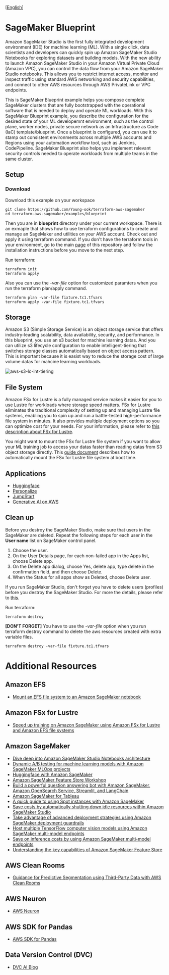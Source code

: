 [[English](README.md)]

# SageMaker Blueprint
Amazon SageMaker Studio is the first fully integrated development environment (IDE) for machine learning (ML). With a single click, data scientists and developers can quickly spin up Amazon SageMaker Studio Notebooks for exploring datasets and building models. With the new ability to launch Amazon SageMaker Studio in your Amazon Virtual Private Cloud (Amazon VPC), you can control the data flow from your Amazon SageMaker Studio notebooks. This allows you to restrict internet access, monitor and inspect traffic using standard AWS networking and security capabilities, and connect to other AWS resources through AWS PrivateLink or VPC endpoints.

This is SageMaker Blueprint example helps you compose complete SageMaker clusters that are fully bootstrapped with the operational software that is needed to deploy and operate ML workloads. With this SageMaker Blueprint example, you describe the configuration for the desired state of your ML developemnt environment, such as the control plane, worker nodes, private secure network as an Infrastructure as Code (IaC) template/blueprint. Once a blueprint is configured, you can use it to stamp out consistent environments across multiple AWS accounts and Regions using your automation workflow tool, such as Jenkins, CodePipeline. SageMaker Blueprint also helps you implement relevant security controls needed to operate workloads from multiple teams in the same cluster.

## Setup
### Download
Download this example on your workspace
```
git clone https://github.com/Young-ook/terraform-aws-sagemaker
cd terraform-aws-sagemaker/examples/blueprint
```

Then you are in **blueprint** directory under your current workspace. There is an exmaple that shows how to use terraform configurations to create and manage an SageMaker and utilities on your AWS account. Check out and apply it using terraform command. If you don't have the terraform tools in your environment, go to the main [page](https://github.com/Young-ook/terraform-aws-sagemaker) of this repository and follow the installation instructions before you move to the next step.

Run terraform:
```
terraform init
terraform apply
```
Also you can use the *-var-file* option for customized paramters when you run the terraform plan/apply command.
```
terraform plan -var-file fixture.tc1.tfvars
terraform apply -var-file fixture.tc1.tfvars
```

## Storage
Amazon S3 (Simple Storage Service) is an object storage service that offers industry-leading scalability, data availability, security, and performance. In this blueprint, you use an s3 bucket for machine learning datas. And you can utilize s3 lifecycle configuration to enable intelligent-tiering that switches storage classes automatically based on object access pattern. This is important because it is easist way to reduce the storage cost of large volume datas for mahcine learning workloads.

![aws-s3-lc-int-tiering](../../images/aws-s3-lc-int-tiering.png)

## File System
Amazon FSx for Lustre is a fully managed service makes it easier for you to use Lustre for workloads where storage speed matters. FSx for Lustre eliminates the traditional complexity of setting up and managing Lustre file systems, enabling you to spin up and run a battle-tested high-performance file system in minutes. It also provides multiple deployment options so you can optimize cost for your needs. For your information, please refer to [this description about FSx for Lustre](https://github.com/Young-ook/terraform-aws-sagemaker/tree/main/modules/lustre).

You might want to mount the FSx for Lustre file system if you want to allow your ML training job to access your datas faster than reading datas from S3 object storage directly. This [guide document](https://docs.aws.amazon.com/fsx/latest/LustreGuide/mount-fs-auto-mount-onreboot.html) describes how to automatically mount the FSx for Lustre file system at boot time.

## Applications
- [Huggingface](./apps/README.md#huggingface-transformers-with-amazon-sagemaker)
- [Personalize](./apps/README.md#amazon-personalize)
- [JumpStart](./apps/README.md#jumpstart)
- [Generative AI on AWS](./apps/README.md#generative-ai-on-aws)

## Clean up
Before you destroy the SageMaker Studio, make sure that users in the SageMaker are deleted. Repeat the following steps for each user in the **User name** list on SageMaker control panel.
1. Choose the user.
2. On the User Details page, for each non-failed app in the Apps list, choose Delete app.
3. On the Delete app dialog, choose Yes, delete app, type delete in the confirmation field, and then choose Delete.
4. When the Status for all apps show as Deleted, choose Delete user.

If you run SageMaker Studio, don't forget you have to delete users (profiles) before you destroy the SageMaker Studio. For more the details, please refer to [this](https://docs.aws.amazon.com/sagemaker/latest/dg/gs-studio-delete-domain.html).

Run terraform:
```
terraform destroy
```
**[DON'T FORGET]** You have to use the *-var-file* option when you run terraform destroy command to delete the aws resources created with extra variable files.
```
terraform destroy -var-file fixture.tc1.tfvars
```

# Additional Resources
## Amazon EFS
- [Mount an EFS file system to an Amazon SageMaker notebook](https://aws.amazon.com/blogs/machine-learning/mount-an-efs-file-system-to-an-amazon-sagemaker-notebook-with-lifecycle-configurations/)

## Amazon FSx for Lustre
- [Speed up training on Amazon SageMaker using Amazon FSx for Lustre and Amazon EFS file systems](https://aws.amazon.com/blogs/machine-learning/speed-up-training-on-amazon-sagemaker-using-amazon-efs-or-amazon-fsx-for-lustre-file-systems/)

## Amazon SageMaker
- [Dive deep into Amazon SageMaker Studio Notebooks architecture](https://aws.amazon.com/blogs/machine-learning/dive-deep-into-amazon-sagemaker-studio-notebook-architecture/)
- [Dynamic A/B testing for machine learning models with Amazon SageMaker MLOps projects](https://aws.amazon.com/blogs/machine-learning/dynamic-a-b-testing-for-machine-learning-models-with-amazon-sagemaker-mlops-projects/)
- [Huggingface with Amazon SageMaker](https://github.com/Young-ook/terraform-aws-sagemaker/blob/main/examples/huggingface)
- [Amazon SageMaker Feature Store Workshop](https://github.com/aws-samples/amazon-sagemaker-feature-store-end-to-end-workshop)
- [Build a powerful question answering bot with Amazon SageMaker, Amazon OpenSearch Service, Streamlit, and LangChain](https://aws.amazon.com/blogs/machine-learning/build-a-powerful-question-answering-bot-with-amazon-sagemaker-amazon-opensearch-service-streamlit-and-langchain/)
- [Amazon SageMaker for Tableau](https://aws.amazon.com/quickstart/architecture/amazon-sagemaker-for-tableau/)
- [A quick guide to using Spot instances with Amazon SageMaker](https://towardsdatascience.com/a-quick-guide-to-using-spot-instances-with-amazon-sagemaker-b9cfb3a44a68)
- [Save costs by automatically shutting down idle resources within Amazon SageMaker Studio](https://aws.amazon.com/blogs/machine-learning/save-costs-by-automatically-shutting-down-idle-resources-within-amazon-sagemaker-studio/)
- [Take advantage of advanced deployment strategies using Amazon SageMaker deployment guardrails](https://aws.amazon.com/ko/blogs/machine-learning/take-advantage-of-advanced-deployment-strategies-using-amazon-sagemaker-deployment-guardrails/)
- [Host multiple TensorFlow computer vision models using Amazon SageMaker multi-model endpoints](https://aws.amazon.com/blogs/machine-learning/host-multiple-tensorflow-computer-vision-models-using-amazon-sagemaker-multi-model-endpoints/)
- [Save on inference costs by using Amazon SageMaker multi-model endpoints](https://aws.amazon.com/blogs/machine-learning/save-on-inference-costs-by-using-amazon-sagemaker-multi-model-endpoints/)
- [Understanding the key capabilities of Amazon SageMaker Feature Store](https://aws.amazon.com/blogs/machine-learning/understanding-the-key-capabilities-of-amazon-sagemaker-feature-store/)

## AWS Clean Rooms
- [Guidance for Predictive Segmentation using Third-Party Data with AWS Clean Rooms](https://aws.amazon.com/solutions/guidance/predictive-segmentation-using-third-party-data-with-aws-clean-rooms/)

## AWS Neuron
- [AWS Neuron](https://awsdocs-neuron.readthedocs-hosted.com/en/latest/index.html)

## AWS SDK for Pandas
- [AWS SDK for Pandas](https://github.com/aws/aws-sdk-pandas)

## Data Version Control (DVC)
- [DVC AI Blog](https://dvc.ai/blog)
